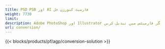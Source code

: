 ```yaml
---
title: PSD PSB اور AI فارمیٹ کنورژن حل
weight: 7730
limit: 
description: Adobe PhotoShop اور Illustrator فائلوں کی تصاویر اور دیگر فارمیٹس میں تبدیل کریں
url: conversion/
---
```


{{< blocks/products/pf/agp/conversion-solution >}} 
